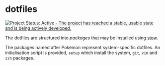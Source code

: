 # dotfiles

[![Project Status: Active - The project has reached a stable, usable state and is being actively developed.](http://www.repostatus.org/badges/1.0.0/active.svg)](http://www.repostatus.org/#active)

The dotfiles are structured into _packages_ that may be installed using
    [stow](http://www.gnu.org/software/stow/ "stow").

The packages named after Pokémon represent system-specific dotfiles.
An initialisation script is provided, `setup` which install the system, `git`, `vim` and `zsh`
    packages.

